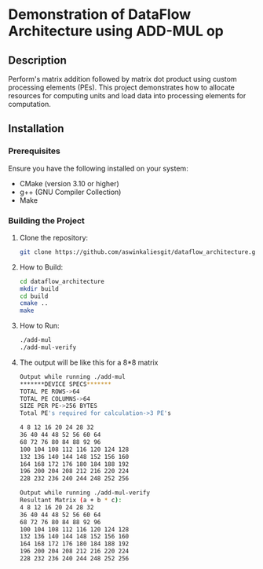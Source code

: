 # Demonstration of DataFlow Architecture using ADD-MUL op

## Description

Perform's matrix addition followed by matrix dot product using custom processing elements (PEs). This project demonstrates how to allocate resources for computing units and load data into processing elements for computation.

## Installation

### Prerequisites

Ensure you have the following installed on your system:
- CMake (version 3.10 or higher)
- g++ (GNU Compiler Collection)
- Make

### Building the Project

1. Clone the repository:
   ```bash
   git clone https://github.com/aswinkaliesgit/dataflow_architecture.git
2. How to Build:
   ```bash
   cd dataflow_architecture
   mkdir build
   cd build
   cmake ..
   make
3. How to Run:
   ```bash
   ./add-mul
   ./add-mul-verify
4. The output will be like this for a 8*8 matrix
   ```bash
   Output while running ./add-mul
   *******DEVICE SPECS*******
   TOTAL PE ROWS->64
   TOTAL PE COLUMNS->64
   SIZE PER PE->256 BYTES
   Total PE's required for calculation->3 PE's

   4 8 12 16 20 24 28 32 
   36 40 44 48 52 56 60 64 
   68 72 76 80 84 88 92 96 
   100 104 108 112 116 120 124 128 
   132 136 140 144 148 152 156 160 
   164 168 172 176 180 184 188 192 
   196 200 204 208 212 216 220 224 
   228 232 236 240 244 248 252 256

   Output while running ./add-mul-verify
   Resultant Matrix (a + b * c):
   4 8 12 16 20 24 28 32 
   36 40 44 48 52 56 60 64 
   68 72 76 80 84 88 92 96 
   100 104 108 112 116 120 124 128 
   132 136 140 144 148 152 156 160 
   164 168 172 176 180 184 188 192 
   196 200 204 208 212 216 220 224 
   228 232 236 240 244 248 252 256 
